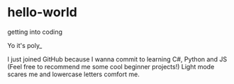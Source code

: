 # hello-world
getting into coding

Yo it's poly_

I just joined GitHub because I wanna commit to learning C#, Python and JS (Feel free to recommend me some cool beginner projects!)
Light mode scares me and lowercase letters comfort me.
